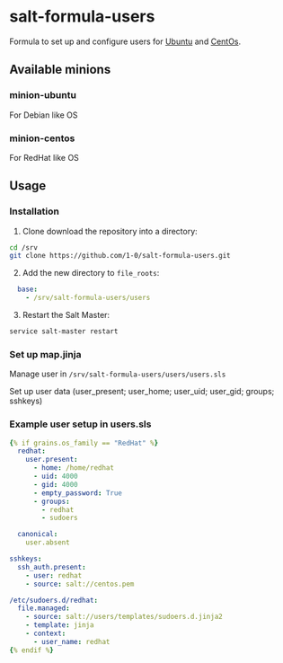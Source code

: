 # salt-formula-users

Formula to set up and configure users for [Ubuntu](https://cloud-images.ubuntu.com/bionic/current/bionic-server-cloudimg-amd64.img) and [CentOs](https://cloud.centos.org/centos/7/images/CentOS-7-x86_64-GenericCloud-1503.qcow2).

## Available minions

### minion-ubuntu

For Debian like OS

### minion-centos

For RedHat like OS

## Usage

### Installation

1. Clone download the repository into a directory:
```bash
cd /srv
git clone https://github.com/1-0/salt-formula-users.git
```

2. Add the new directory to `file_roots`:
```yaml
  base:
    - /srv/salt-formula-users/users
```

3. Restart the Salt Master:
```bash
service salt-master restart
```

### Set up map.jinja

Manage user in `/srv/salt-formula-users/users/users.sls`

Set up user data (user_present; user_home; user_uid; user_gid; groups; sshkeys)

### Example user setup in users.sls

```yaml
{% if grains.os_family == "RedHat" %}
  redhat:
    user.present:
      - home: /home/redhat
      - uid: 4000
      - gid: 4000
      - empty_password: True
      - groups:
        - redhat
        - sudoers

  canonical:
    user.absent

sshkeys:
  ssh_auth.present:
    - user: redhat
    - source: salt://centos.pem

/etc/sudoers.d/redhat:
  file.managed:
    - source: salt://users/templates/sudoers.d.jinja2
    - template: jinja
    - context:
      - user_name: redhat
{% endif %}
```
